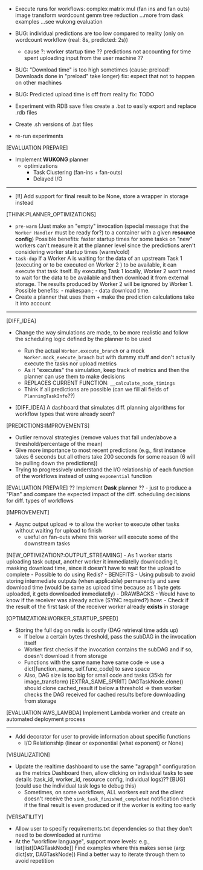 - Execute runs for workflows:
    complex matrix mul (fan ins and fan outs)
    image transform
    wordcount
    gemm
    tree reduction
    ...more from dask examples
    ...see wukong evaluation

- BUG: individual predictions are too low compared to reality (only on wordcount workflow (real: 8s, predicted: 2s))
    - cause ?: worker startup time ?? predictions not accounting for time spent uploading input from the user machine ??

- BUG: "Download time" is too high sometimes (cause: preload! Downloads done in "preload" take longer)
    fix: expect that not to happen on other machines

- BUG: Predicted upload time is off from reality
    fix: TODO

- Experiment with RDB save files
    create a .bat to easily export and replace .rdb files

- Create .sh versions of .bat files

- re-run experiments

[EVALUATION:PREPARE]
- Implement **WUKONG** planner
    + optimizations
        - Task Clustering (fan-ins + fan-outs)
        - Delayed I/O

---

- [!!] Add support for final result to be None, store a wrapper in storage instead

[THINK:PLANNER_OPTIMIZATIONS]
- `pre-warm` (Just make an "empty" invocation (special message that the `Worker Handler` must be ready for?) to a container with a given **resource config**)
    Possible benefits: faster startup times for some tasks on "new" workers
        can't measure it at the planner level since the predictions aren't considering worker startup times (warm/cold)
- `task-dup`
    If a Worker A is waiting for the data of an upstream Task 1 (executing or to be executed on Worker 2 ) to be available, 
    it can execute that task itself. By executing Task 1 locally, Worker 2 won’t need to wait for the data to be available 
    and then download it from external storage. The results produced by Worker 2 will be ignored by Worker 1. 
    Possible benefits: - makespan ; - data download time.
- Create a planner that uses them + make the prediction calculations take it into account

---

[DIFF_IDEA]
- Change the way simulations are made, to be more realistic and follow the scheduling logic defined by the planner to be used
    - Run the actual `Worker.execute_branch` or a mock `Worker.mock_execute_branch` but with dummy stuff and don't actually execute the tasks nor upload metrics
    - As it "executes" the simulation, keep track of metrics and then the planner can use them to make decisions
    - REPLACES CURRENT FUNCTION: `__calculate_node_timings`
    - Think if all predictions are possible (can we fill all fields of `PlanningTaskInfo`??)

- [DIFF_IDEA] A dashboard that simulates diff. planning algorithms for workflow types that were already seen?

[PREDICTIONS:IMPROVEMENTS]
- Outlier removal strategies (remove values that fall under/above a threshold/percentage of the mean)
- Give more importance to most recent predictions (e.g., first instance takes 6 seconds but all others take 200 seconds for some reason (6 will be pulling down the predictions))
- Trying to progressively understand the I/O relationship of each function of the workflows instead of using `exponential` function

[EVALUATION:PREPARE]
?? Implement **Dask** planner ?? 
    - just to produce a "Plan" and compare the expected impact of the diff. scheduling decisions for diff. types of workflows

[IMPROVEMENT]
- Async output upload => to allow the worker to execute other tasks without waiting for upload to finish
    - useful on fan-outs where this worker will execute some of the downstream tasks

[NEW_OPTIMIZATION?:OUTPUT_STREAMING]
    - As 1 worker starts uploading task output, another worker it immediatelly downloading it, masking download time, since it doesn't have to wait for the upload to complete
    - Possible to do using Redis?
    - BENEFITS
        - Using pubsub to avoid storing intermediate outputs (when applicable) permanently and save download time (would be same as upload time because as 1 byte gets uploaded, it gets downloaded immediatelly)
    - DRAWBACKS
        - Would have to know if the receiver was already active (SYNC required?)
            how:
                - Check if the result of the first task of the receiver worker already **exists** in storage

[OPTIMIZATION:WORKER_STARTUP_SPEED]
- Storing the full dag on redis is costly (DAG retrieval time adds up)
    - If below a certain bytes threshold, pass the subDAG in the invocation itself
    - Worker first checks if the invocation contains the subDAG and if so, doesn't download it from storage
    - Functions with the same name have same code => use a dict[function_name, self.func_code] to save space
    - Also, DAG size is too big for small code and tasks (35kb for image_transform)
    [EXTRA_SAME_SPIRIT] DAGTaskNode.clone() should clone cached_result if below a threshold => then worker checks the DAG received for cached results before downloading from storage

[EVALUATION:AWS_LAMBDA]
Implement Lambda worker and create an automated deployment process

---

- Add decorator for user to provide information about specific functions
    - I/O Relationship (linear or exponential (what exponent) or None)

[VISUALIZATION]
- Update the realtime dashboard to use the same "agrapgh" configuration as the metrics Dashboard
    then, allow clicking on individual tasks to see details (task_id, worker_id, resource config, individual logs)??
    [BUG] (could use the individual task logs to debug this)
    - Sometimes, on some workflows, ALL workers exit and the client doesn't receive the `sink_task_finished_completed` notification
        check if the final result is even produced or if the worker is exiting too early

[VERSATILITY]
- Allow user to specify requirements.txt dependencies so that they don't need to be downloaded at runtime
- At the "workflow language", support more levels: e.g., list[list[DAGTaskNode]]
    Find examples where this makes sense (arg: dict[str, DAGTaskNode])
    Find a better way to iterate through them to avoid repetition